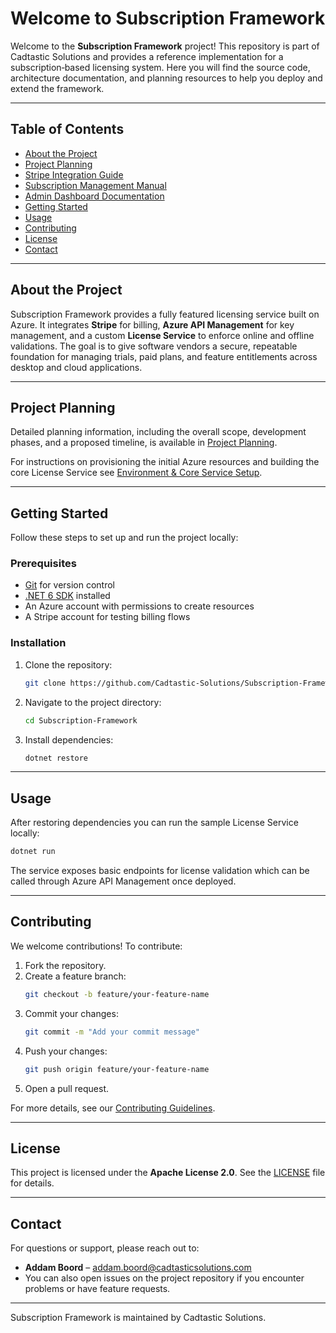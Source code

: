 # Welcome to Subscription Framework

Welcome to the **Subscription Framework** project! This repository is part of Cadtastic Solutions and provides a reference implementation for a subscription‑based licensing system. Here you will find the source code, architecture documentation, and planning resources to help you deploy and extend the framework.

---

## Table of Contents

- [About the Project](#about-the-project)
- [Project Planning](#project-planning)
- [Stripe Integration Guide](howto-stripe.md)
- [Subscription Management Manual](user-manual-subscriptions.md)
- [Admin Dashboard Documentation](admin-dashboard/)
- [Getting Started](#getting-started)
- [Usage](#usage)
- [Contributing](#contributing)
- [License](#license)
- [Contact](#contact)

---

## About the Project

Subscription Framework provides a fully featured licensing service built on Azure. It integrates **Stripe** for billing, **Azure API Management** for key management, and a custom **License Service** to enforce online and offline validations. The goal is to give software vendors a secure, repeatable foundation for managing trials, paid plans, and feature entitlements across desktop and cloud applications.

---

## Project Planning

Detailed planning information, including the overall scope, development phases, and a proposed timeline, is available in [Project Planning](planning.md).

For instructions on provisioning the initial Azure resources and building the core License Service see [Environment & Core Service Setup](environment-core.md).

---

## Getting Started

Follow these steps to set up and run the project locally:

### Prerequisites
- [Git](https://git-scm.com/) for version control
- [.NET 6 SDK](https://dotnet.microsoft.com/download) installed
- An Azure account with permissions to create resources
- A Stripe account for testing billing flows

### Installation
1. Clone the repository:
   ```bash
   git clone https://github.com/Cadtastic-Solutions/Subscription-Framework.git
   ```
2. Navigate to the project directory:
   ```bash
   cd Subscription-Framework
   ```
3. Install dependencies:
   ```bash
   dotnet restore
   ```

---

## Usage

After restoring dependencies you can run the sample License Service locally:

```bash
dotnet run
```

The service exposes basic endpoints for license validation which can be called through Azure API Management once deployed.

---

## Contributing

We welcome contributions! To contribute:
1. Fork the repository.
2. Create a feature branch:
   ```bash
   git checkout -b feature/your-feature-name
   ```
3. Commit your changes:
   ```bash
   git commit -m "Add your commit message"
   ```
4. Push your changes:
   ```bash
   git push origin feature/your-feature-name
   ```
5. Open a pull request.

For more details, see our [Contributing Guidelines](CONTRIBUTING.md).

---

## License

This project is licensed under the **Apache License 2.0**. See the [LICENSE](LICENSE) file for details.

---

## Contact

For questions or support, please reach out to:
- **Addam Boord** – [addam.boord@cadtasticsolutions.com](mailto:addam.boord@cadtasticsolutions.com)
- You can also open issues on the project repository if you encounter problems or have feature requests.

---
Subscription Framework is maintained by Cadtastic Solutions.
